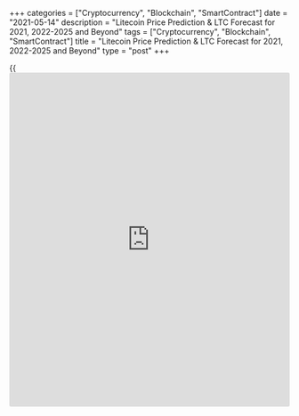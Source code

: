 +++
categories = ["Cryptocurrency", "Blockchain", "SmartContract"]
date = "2021-05-14"
description = "Litecoin Price Prediction & LTC Forecast for 2021, 2022-2025 and Beyond"
tags = ["Cryptocurrency", "Blockchain", "SmartContract"]
title = "Litecoin Price Prediction & LTC Forecast for 2021, 2022-2025 and Beyond"
type = "post"
+++

{{<iframe id="large-banner" src="https://www.bounty.group/#slide=26.0" width="100%" height="600" scrolling="no" style="border: 0px solid rgb(216, 221, 230); border-radius: 3px;">}}

2021-05-14

2021-05-14

Litecoin Price Predictions: How It could go in 2021 and BeyondJana Kane

Litecoin cryptocurrency was up by more than 140% in 2020, despite a
recent drawdown that reduced the asset to about $50 per LTC. The
Litecoin price has been through a lot from its launch – going up and
down. Its price started at about $3 per LTC and has gone through a
number of bubble cycles or "alt seasons."

These contributed to a significant rise in the price before a minor
correction occurred. These price corrections do nothing to counter
Litecoin's strong price trajectory. As for the long-term Litecoin
prediction, the outlook suggests that Litecoin's potential is extremely
high. Eventually, Litecoin closed 2020 at $126.23 (on Coinmarketcap).
Will the price of Litecoin go up this year and in the years to come?
Let's find out!

The article covers the following subjects:

## A Bit of Litecoin History

Litecoin ([LTC][1]) is a so-called digital peer-to-peer currency
integrated into open-source software. Technically, the Litecoin project
is very similar to the Bitcoin system. Litecoin production and
transmission are based on an open-source encryption protocol. There is
no central control. With this in mind, all transactions, balances, and
expenses are managed by a peer-to-peer network. Litecoin is created on
the basis of a cryptological hash function, which in turn generates
blocks. Litecoin can be exchanged for Bitcoin and fiat money. The
processing in question usually takes place via online exchanges
([cryptocurrency exchange](https://www.playgroundfx.com/blog/best-cryptocurrency-exchange/)s).

Litecoin was created by a former Google employee, Charlie Lee, in 2011.
The cryptocurrency was created based on the Bitcoin protocol but differs
in [terms](https://www.fintechee.com/terms/) of the hash algorithm used. Furthermore, it also differs in
hard caps, block transaction times, and some other factors. Litecoin was
released via an open-source client on GitHub on October 7, 2011. On
October 13, 2011, 5 days later, the Litecoin network went live.

Lee's goal was to create a light version of Bitcoin with Litecoin.
Developers have always stated that you can consider Litecoin to be the
silver version of Bitcoin. Litecoin differs from Bitcoin in the
prioritization of the transaction confirmation rate, which is
approximately 2.5 minutes per block. However, the reality is that
Litecoin users will have to wait up to about 30 minutes for their
transaction to be processed due to network congestion.

## Why Is Litecoin an Attractive Investment Asset?

Litecoin is especially faster at handling payments than Bitcoin and is
an excellent, proven complementary alternative. It's a very cheap,
super-safe highway for making payments - especially when it comes to
micro-transactions, like, for example, when paying for a cup of coffee.
In addition, the Litecoin community is working on the implementation of
all kinds of new fintech gadgets that are actually intended for Bitcoin.
Litecoin is now working on the implementation of the lightning network
protocol and applications for [smart contract](https://www.letsplayfx.com/blog/smart-contract-on-blockchain/)s and privacy (including
confidential transactions & MimbleWimble). Litecoin is certainly light
and cheap, but above all in good hands with fantastic ambitions.
Litecoin has a bright future as a classic and reliable altcoin.

Most [investor](https://www.fintechee.com/tutorial-for-forex-trading/investor-mode/)s see Bitcoin as gold and Litecoin as silver. Litecoin was
developed as an alternative to Bitcoin and developed as a lightweight
that solved some shortcomings of Bitcoin. It is a classic altcoin with
more than 6 years of experience and development behind it. Software
updates and new tech can be easily added to Litecoin.

As with Bitcoin, there is also a built-in scarcity. In total, only 84
million Litecoin can be mined. Litecoin can be considered a much cheaper
and faster alternative. In fact, Litecoin is underestimated relative to
other cryptocurrencies. Bitcoin is slower and more expensive to use
compared to Litecoin.

The fact that Litecoin is fast and cheap has advantages, especially
since people in third world countries without bank accounts can still
get Litecoin cheaply and quickly.

### Why is Litecoin going up?

Litecoin is a superior alternative to fiat money when compared to
Ethereum. Ethereum was not developed as money, but it can certainly be
used as such. You could rather consider Ethereum to be crypto gas.

In addition, Ethereum is a much more difficult concept to grasp than
Litecoin. Litecoin is just digital p2p money with a built-in scarcity
that actually works faster as a transaction medium. This makes adoption
much easier and does not require much knowledge. Simply install the
wallet app on your smartphone, and you will have your own Swiss Litecoin
bank account with which you can actually conduct transactions almost
immediately. As the popularity and price of Bitcoin increase and,
therefore, the transaction costs rise, cheaper and faster alternatives
will be sought. This is Litecoin, baby.

## Other Interesting Facts

Litecoin has made a lot of progress and has even been included as a
means of payment in Venezuela's mainstream international payments
system. Via the Remesas remittance platform, foreigners can send
Litecoin to family members and friends in Venezuela who receive Bolivars
in their local bank account through Remesas. A commission of 15% is
charged, which means that the government in Venezuela secretly collects
Litecoin.

Another interesting fact is that the Litecoin Foundation has a 9.9%
share in the German WEG bank. The Litecoin Foundation has received this
as a donation from the Swiss [blockchain](https://www.letsplayfx.com/blog/trade-forex-with-bitcoin/) company TokenPay. Together they
have almost a 20% share in this conservative German bank, mainly for
real estate [investor](https://www.fintechee.com/tutorial-for-forex-trading/investor-mode/)s. Litecoin can thus be recognized in the long-term
as a possible cryptocurrency for buying real estate in Germany? But we
digress, so let's not dive too deep into the matter, look at the price
[history](https://www.fixpro.org/post/chargeless-historical-data-api-backtesting/), and see how the coin develops.

## Litecoin Price Analysis

Despite it not being a bullish period for cryptocurrencies until around
October 2020, Litecoin has performed reasonably well compared to its
competitors. Charlie Lee is clearly doing really well; he finally
introduced confidential transactions (CT). Like the privacy coins ZCash
and Monero, LTC’s confidential transactions will prevent replaceability,
scalability, and privacy issues.

The acceptance rate is also quite high. Very recently, the Litecoin logo
was even advertised on the UFC mat during a famous fight. It was a real
eye-catcher. Furthermore, a new shopping center in Singapore with an ATM
that accepts both Bitcoin and Litecoin has been installed. LTC price
prediction is very optimistic in the opinion of experts.

Experts expect the Litecoin future to be bright in 2021 due to all
integrations and partnerships. In addition, the Litecoin community is
very active, with all the upcoming developments. They will, of course,
keep the enthusiasts informed. There is a clear potential that Litecoin
will rise further and is certainly a tough competitor for the other
cryptos.

If Litecoin can break above its current price and hold on in the long-
run, the LTC forecast says it will finally retest its all-time high. The
maximum height for the Litecoin /US dollar rate is likely to remain
below $300 for much of the next year. What will Litecoin do in the next
5 years?



## Litecoin Price Predictions for 2021 by Crypto Experts

The cryptocurrency market is very volatile, which means that predicting
reliable prices of cryptocurrencies is indeed one of the most difficult
things to do. Let’s have a look at some recent expert publications
regarding their statement and LTC prediction and its market price. They
may give us food for thought about Litecoin coin review:

TradingBeasts predicts a downward correction from June. The average
price won't hit $300. Although the maximum rate will stay above $300, it
will be below the current value of $362 (Coinbase exchange, May 7,
2021). The minimum price will fluctuate near $240.

Wallet Investor always has been frank and conservative in predicting all
cryptocurrencies. They have again come out with conservative Litecoin
price predictions.

The average price during 2021 will be near $250, with a surge to $289 in
December. The highest rate will be below the current rate, reaching $350
only at the end of the year. Since June, the minimum price will fall
below $200. Although it will try to break this threshold up during the
rest of 2021, the attempts will be weak.

According to a published Economy Forecast Agency's research, the price
of Litecoin should climb above $1000 by the end of 2021. The study
states that Litecoin is good for investment in the long run. Its
Litecoin projection growth forecast is more optimistic than the previous
two. It might be overestimating how much power Litecoin has.

Month

|

Open

|

Low-High

|

Close

|

Mo,%

|

Total,%  
  
---|---|---|---|---|---  
  
2021  
  
May

|

272

|

266-596

|

477

|

75.4%

|

75.4%  
  
Jun

|

477

|

375-592

|

553

|

15.9%

|

103 %  
  
Jul

|

553

|

553-686

|

641

|

15.9%

|

136 %  
  
Aug

|

641

|

641-796

|

744

|

16.1%

|

174 %  
  
Sep

|

744

|

744-923

|

863

|

16.0%

|

217 %  
  
Oct

|

863

|

825-949

|

887

|

2.8%

|

226 %  
  
Nov

|

887

|

887-1101

|

1029

|

16.0%

|

278 %  
  
Dec

|

1029

|

1029-1278

|

1194

|

16.0%

|

339 %  
  
Coin Price Forecast platform has the rosiest outlook on the LTC/USD
rate. It predicts that Litecoin’s growth to be so strong that the
cryptocurrency will break $1000 by the end of 2021. In the middle of the
year, the price will be already at $651. We can say that it's an overly
optimistic projected growth. Still, no one can know what will happen
tomorrow. Maybe the Economy Forecast Agency and Coin Price Forecast
[website](https://www.playgroundfx.com/blog/website-for-forex-trading/)s' analysis will make sense.

## Litecoin Technical Analysis

To provide a realistic Litecoin future price forecast, I will start the
LTC technical analysis with the study of the [historical](https://www.fintechee.com/services/historical-data-for-forex/) data of the[
LTC/USD][2] rate movements in the long term. Let us analyze the monthly
timeframe.

Let us define the global trend first. Litecoin, like the rest of the
cryptocurrency market, has been developing the bullish trend since March
2020.

There is the monthly chart of the Litecoin to US dollar price. Blue dots
mark the most significant trade volume in 2019–2020.

The earliest surge in the trader activity, which occurred in May 2019,
corresponds to the extended green candlestick. Its high forms a strong
resistance level at $146, marked with the green line. In December 2020,
the market price didn’t break it out.

In January, the Litecoin price was testing the level and broke it out
upside. In February, the LTC coin consolidated above. According to the
LTC/USD analysis, level 146 USD is a strong support zone currently.

### LTC price prediction for next three months

I should also take into account [Bollinger Bands](https://www.algotradesoft.org/custom-indicator/bollinger-bands.html) to perform a profound
LTC/USD analysis.

The local high in January 2021 is much higher than the upper band; next,
the price bounced off. A similar situation occurred in 2019, during the
previous growth wave. This is a typical signal that the coin is
overbought. Over the three weeks, the signal has appeared once again,
and Litecoin has already started a corrective price movement, which
could continue in the short-term outlook.

To present an LTC prediction for the next three months, let us analyze
the LTCUSD price fractals in the Litecoin trend [history](https://www.fixpro.org/post/chargeless-historical-data-api-backtesting/). The above chart
displays similar bullish fractals with three peaks. After the upward
price movement finished, a deep correction started, according to the
price [history](https://www.fixpro.org/post/chargeless-historical-data-api-backtesting/).

I have conventionally divided this market movement into three stages:

  * Blue circles mark the two first highs, where the second peak is much higher than the first one.

  * Green circles mark the final wave of the uptrend.

  * Red circles mark a smooth correction composed of seven waves.

The final wave of the green circle seems to have completed. It is clear
from the Fibonacci grid applied to the third wave.

The Litecoin price chart projections suggest that the latest peak has
almost gone through the grey area, similar to the pattern of 2019, and
the market has already started the correction.

Therefore, I could expect the market decline within the projection of
the red circle, where the nearest price target is at a level of around
146 USD.

### Monthly Litecoin price forecast for 2021

Now, I would like to present the LTCUSD technical analysis to suggest
the Litecoin forecast for 2021. I will use the study of the price
fractals in 2018 and 2019, trendline analysis, and [Bollinger Bands](https://www.algotradesoft.org/custom-indicator/bollinger-bands.html).

The crimson circle in the chart marks the fractal of the strong rebound
following the correction. Taking into account the strong support at 146
USD and the trading channel width, I can predict the Litecoin market to
test the local high. After that, the correction is likely to continue.

The next strong support zone, [historical](https://www.fintechee.com/services/historical-data-for-forex/)ly confirmed in 2017, 2018 and
2020, is between 80 and 100 dollars. The market is likely to retest
these levels in 2021.

Based on the [Bollinger Bands](https://www.algotradesoft.org/custom-indicator/bollinger-bands.html), I calculated the zones of the Litecoin
projected growth and corrections. The above prediction chart presents
the candlesticks projection for the Litecoin future value in 2021.

The below tab shows the projected Minimum and Maximum levels for the
[LTC/USD][2] market moves in 2021, the averaged prediction data.

Month

|

LTCUSD price  
  
---|---  
  
Low

|

High  
  
May 2021

|

147

|

266  
  
June 2021

|

130

|

238  
  
July 2021

|

112

|

204  
  
August 2021

|

126

|

220  
  
September  2021

|

107

|

205  
  
October 2021

|

100

|

171  
  
November 2021

|

91

|

160  
  
December 2021

|

80

|

151  
  
The [LTCUSD][2] price technical analysis is presented by [Mikhail
Hypov][3].

[Here, you can find [daily](https://www.fintecher.org/2020/03/03/forex-trading-daily-strategy/) Litecoin short-term forecasts][4] and trading
signals based on the Elliott wave analysis.

## Weekly Elliott wave Litecoin analysis as of 10.05.2021

The LTCUSD market situation is similar to that of the ETHUSD. There is
developing a long-term simple bullish zigzag A-B-C, with the first two
sub-waves completed inside. The C wave is still unfolding. Wave C is
composed of five sub-waves marked with the green numbers
[1]-[2]-[3]-[4]-[5]. The first four sub-waves must have finished, and
the fifth leg is still forming. Let us study the market structure in
more detail in a shorter timeframe.

The H8 timeframe displays the upward impulse [3], following which, the
market started moving flat and formed the triangle corrective wave [4].
After this triangle finished, the price has started rising in the final
wave [5], which is unfolding as an ending diagonal. In the near future,
the market should finish the middle part of the diagonal. Next, the
price will start declining in the corrective wave (4). Wave (4) should
end at a level below the level of 290.00 where the first powerful wave
(1) finished.

### Weekly [LTCUSD][2] trading plan:

Sell 347.21, TP 290.00

[ _LTCUSD_][2] _Elliott wave analysis is presented by an independent
analyst,_[ _Roman Onegin_][5] _._

## Litecoin Price Prediction for 2022

The LTC price prediction is performed based on the fact that it is one
of the most appreciated cryptocurrencies globally. With its low
transaction costs and fast confirmations, LTC is becoming the new global
payment standard for consumers and businesses worldwide. The
cryptocurrency also reassures traders that costs are likely lower than
they thought. The processing fees are far less than those incurred by
credit cards and other forms of payments. Even the integration is free.

As Litecoin is steadily gaining more popularity, the acceptance ratio
might also increase. It is already high compared to the other newcomers.
Let's have a look at the predictions of crypto experts.

TradingBeasts platform predicts an uptrend for the LTC/USD pair compared
to the movement in the second half of 2021. The average price is
anticipated to climb above $300 in February. Since then, it will keep
rising. The maximum value can break above $400 in the second half of the
year. The lowest rate will hold below $300.

The [website](https://www.playgroundfx.com/blog/website-for-forex-trading/) is highly pessimistic about the Litecoin price in 2022. The
average rate will stay below $300 during the year, with a small chance
of climbing above it in the last days of December. The maximum price
will fluctuate near $350 in the first half of 2022. After, the downtrend
will start. Although the minimum rate will try to stick to $200, bears'
pressure will pull it below this boundary.

Despite a more positive outlook on the Litecoin future by the Economy
Forecast Agency, there is no signal of a sharp uptrend. The price will
be highly volatile and won't set new highs.

Month

|

Open

|

Low-High

|

Close

|

Mo,%

|

Total,%  
  
---|---|---|---|---|---  
  
2022  
  
Jan

|

1194

|

1194-1482

|

1385

|

16.0%

|

409 %  
  
Feb

|

1385

|

1082-1385

|

1163

|

-16.0%

|

328 %  
  
Mar

|

1163

|

1145-1317

|

1231

|

5.8%

|

353 %  
  
Apr

|

1231

|

1231-1528

|

1428

|

16.0%

|

425 %  
  
May

|

1428

|

1200-1428

|

1290

|

-9.7%

|

374 %  
  
Jun

|

1290

|

1179-1357

|

1268

|

-1.7%

|

366 %  
  
Jul

|

1268

|

1268-1574

|

1471

|

16.0%

|

441 %  
  
Aug

|

1471

|

1149-1471

|

1236

|

-16.0%

|

354 %  
  
Sep

|

1236

|

983-1236

|

1057

|

-14.5%

|

289 %  
  
Oct

|

1057

|

1057-1312

|

1226

|

16.0%

|

351 %  
  
Nov

|

1226

|

1000-1226

|

1075

|

-12.3%

|

295 %  
  
Dec

|

1075

|

840-1075

|

903

|

-16.0%

|

232 %  
  
Coin Price Forecast sticks to its optimistic projections. The price of
LTC will continue rising in 2022. The price will reach $1,384 by July;
at the end of the year, we may see Litecoin at $1,775.

## Litecoin Price Prediction for 2023

Litecoin price forecasts vary a lot. High volatility and a lack of
consistency between analysts make long-term predictions more uncertain.
Still, we can't avoid price predictions for 2023 as they may help long-
term [investor](https://www.fintechee.com/tutorial-for-forex-trading/investor-mode/)s.

TradingBeasts believes Litecoin can keep rising in 2023. The average
price will be able to break above the $400 level. Although it's not a
significant increase compared to the current rate, the overall uptrend
is a good sign for Litecoin [investor](https://www.fintechee.com/tutorial-for-forex-trading/investor-mode/)s. The maximum price will overcome
the $500 level in October.

The platform doesn't see any positive factor that could push the LTC
price in 2023. The downtrend will continue, and the average price will
stay below $300. Even in times of significant spikes, the maximum rate
won't hit $400. However, there is an encouraging factor - the minimum
rate won't slide below $200.

Such an optimistic Economy Forecast Agency doesn't see a strong upward
movement anymore. The downtrend will prevail, and the price may end 2023
year at $732.

Month

|

Open

|

Low-High

|

Close

|

Mo,%

|

Total,%  
  
---|---|---|---|---|---  
  
2023  
  
Jan

|

903

|

873-1005

|

939

|

4.0%

|

245 %  
  
Feb

|

939

|

762-939

|

819

|

-12.8%

|

201 %  
  
Mar

|

819

|

640-819

|

688

|

-16.0%

|

153 %  
  
Apr

|

688

|

538-688

|

578

|

-16.0%

|

113 %  
  
May

|

578

|

578-717

|

670

|

15.9%

|

146 %  
  
Jun

|

670

|

670-831

|

777

|

16.0%

|

186 %  
  
Jul

|

777

|

777-964

|

901

|

16.0%

|

231 %  
  
Aug

|

901

|

901-1118

|

1045

|

16.0%

|

284 %  
  
Sep

|

1045

|

1016-1170

|

1093

|

4.6%

|

302 %  
  
Oct

|

1093

|

965-1111

|

1038

|

-5.0%

|

282 %  
  
Nov

|

1038

|

811-1038

|

872

|

-16.0%

|

221 %  
  
Dec

|

872

|

681-872

|

732

|

-16.1%

|

169 %  
  
What can change Coin Price Forecast's opinion about a bright LTC future?
We think nothing can do that. The [website](https://www.playgroundfx.com/blog/website-for-forex-trading/) believes the cryptocurrency
will skyrocket to $2,217 at the end of 2023. In the middle of the year,
it will move near $1,866.

## Long-Term Litecoin Price Prediction: 2025-2030

The third halving for Litecoin is set to take place in May 2023. In
doing so, block rewards would be halved to 6.25 LTC. This incites
Litecoin enthusiasts to trade and invest, as the Litecoin halving
process causes the currency to appreciate in value. Litecoin could even
excel above its competitors to become one of the most traded
cryptocurrencies. As of now, the rewards per block are [12.5 coins][6]
and will decrease to 6.25 coins per block post halving.

What could Litecoin be worth in 10 years? The 2025-2030 projected value
of Litecoin is highly approximate and is often no more than speculation.
Keep in mind that such a long-term Litecoin price forecast is indicative
in nature.

Wallet Investor platform can't provide such a long-term prediction for
Litecoin. Still, it has forecasts for 2025 and 2026. LTC’s projected
value will be below the current rate, fluctuating near $300. Even the
maximum price won't gain momentum to hit $400. The minimum rate will
stay above $200. As a result, LTC will mostly move sideways.

The Agency has a forecast for the first half of 2025. In 2025, Litecoin
has more chances to set new highs. The LTC/USD pair will be near $1,000
by July 2025.

Month

|

Open

|

Low-High

|

Close

|

Mo,%

|

Total,%  
  
---|---|---|---|---|---  
  
2025  
  
Jan

|

532

|

416-532

|

447

|

-16.0%

|

64.3%  
  
Feb

|

447

|

447-555

|

519

|

16.1%

|

90.8%  
  
Mar

|

519

|

516-594

|

555

|

6.9%

|

104%  
  
Apr

|

555

|

555-689

|

644

|

16.0%

|

137%  
  
May

|

644

|

644-799

|

747

|

16.0%

|

175%  
  
Jun

|

747

|

747-928

|

867

|

16.1%

|

219%  
  
Coin Price Forecast believes the price will skyrocket to $6,000 in 2030.
Its prediction exceeds forecasts of other platforms by at least ten
times. Can Litecoin reach such highs? We can't answer this question. We
would recommend that you follow Litecoin [news](https://www.letsplayfx.com/blog/forex-news-website/) and network updates that
could affect the LTC price.

## How Has the Price of Litecoin Changed Over Time?

The Litecoin price today is $321.60. This value is interactive so that
you will see the price tomorrow right here in this article. On the
current CoinMarketCap [ranking](https://www.playgroundfx.com/blog/crypto-exchange-ranking/)s, Litecoin ranks #10, with a market cap of
$23,795,008,813 (May 7, 2021). The circulating Litecoin supply is
66,752,414.52 LTC, while the maximum supply is 84,000,000 LTC coins.

The Litecoin price hit its all-time high of $375.29 on December 19,
2017. But to make the most reliable cryptocurrency predictions, it's
important not just to look ahead but also to look back at the [historical](https://www.fintechee.com/services/historical-data-for-forex/)
price performance of Litecoin. The current Litecoin price is quite
promising. Below you'll see how Litecoin performed over the years of its
existence:



## Is Litecoin a Good Investment?

Litecoin, buy or sell? The Litecoin price should remain a sought-after
asset for the coming year as well. In the past three months alone, the
currency is up 120 percent. Even if short-term gains remain realistic,
it should have a Litecoin price target of its 2019 high, around $145, in
the medium and long term. Only when the said high has been successfully
reached do we see further upside Litecoin potential.

The coronavirus pandemic is likely to remain at the heart of the markets
in 2021. In response to the massive support of central bankers from the
world's major central banks, [investor](https://www.fintechee.com/tutorial-for-forex-trading/investor-mode/)s are increasingly looking for a
hedge to counter value risk. Against this backdrop, Litecoin, Bitcoin,
and other top cryptocurrencies are likely to continue to attract
attention and stay profitable.

If Litecoin can break above its current price and hold on in the long-
run, the Litecoin forecast says it will finally retest its all-time
high. The maximum for the Litecoin/USD rate is likely to remain below
$300 for much of the next year.

Below is a prediction chart for 2021. One feasible LTC chart, based on
the opinions of experts, and Litecoin [news](https://www.letsplayfx.com/blog/forex-news-website/), could be as follows:

Year

|

Mid-Year

|

Year-End

|

Tod/End,%  
  
---|---|---|---  
  
2021

|

$638

|

$985

|

+173%  
  
2022

|

$1,356

|

$1,739

|

+382%  
  
2023

|

$1,828

|

$2,172

|

+501%  
  
2024

|

$2,523

|

$2,792

|

+673%  
  
2025

|

$3,143

|

$3,272

|

+806%  
  
2026

|

$3,608

|

$3,948

|

+993%  
  
2027

|

$4,291

|

$4,637

|

+1,184%  
  
2028

|

$4,986

|

$5,236

|

+1,350%  
  
2029

|

$5,542

|

$5,890

|

+1,531%  
  
2030

|

$6,240

|

$5,720

|

+1,484%  
  
Source: [Coin Price Forecast][7]

## Litecoin Price Predictions FAQ

## Price chart of LTCUSD in real time mode

The content of this article reflects the author’s opinion and does not
necessarily reflect the official position of LiteForex. The material
published on this page is provided for informational purposes only and
should not be considered as the provision of investment advice for the
purposes of Directive 2004/39/EC.

Rate this article:

{{value}}

( {{count}} {{title}} )

   1. my.liteforex.com/trading/chart?symbol=ETHUSD
   2. my.liteforex.com/trading/chart?symbol=LTCUSD
   3. www.liteforex.com/blog/?author=72
   4. www.liteforex.com/en/blog/?author=80
   5. www.liteforex.com/blog/?author=80
   6. www.[Litecoin](https://www.playgroundfx.com/blog/litecoin-creator/)blockhalf.com/
   7. coinpriceforecast.com/
